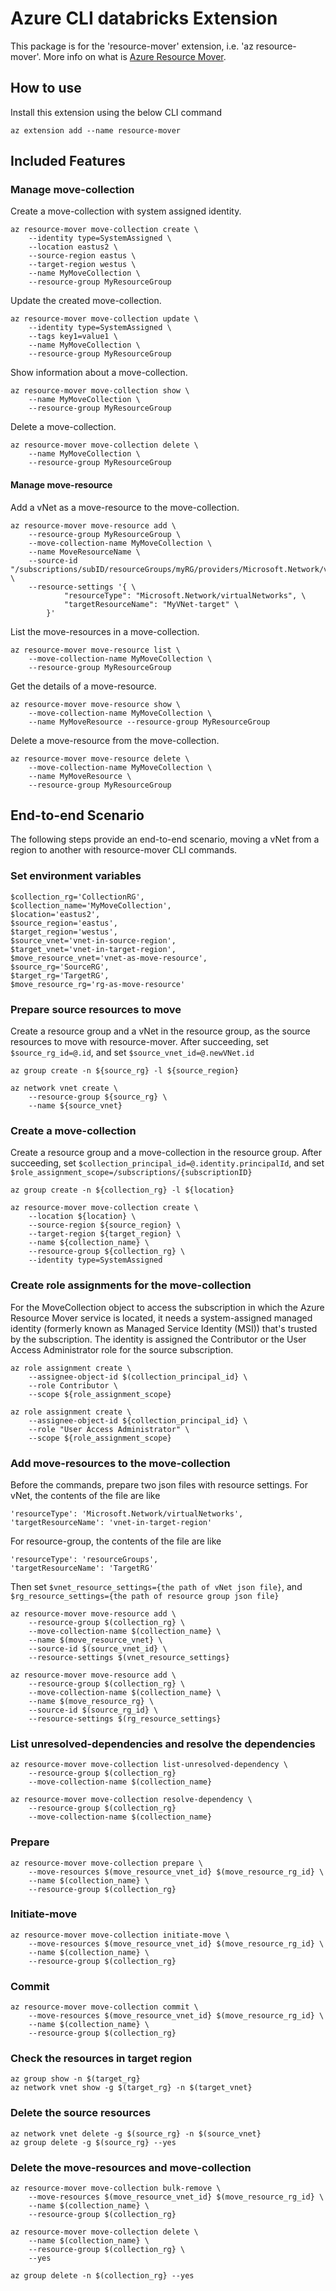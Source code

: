 # Azure CLI databricks Extension #
This package is for the 'resource-mover' extension, i.e. 'az resource-mover'. More info on what is [Azure Resource Mover](https://docs.microsoft.com/en-us/azure/resource-mover/overview).

## How to use
Install this extension using the below CLI command
```
az extension add --name resource-mover
```

## Included Features
### Manage move-collection

Create a move-collection with system assigned identity.
```
az resource-mover move-collection create \
    --identity type=SystemAssigned \
    --location eastus2 \
    --source-region eastus \
    --target-region westus \
    --name MyMoveCollection \
    --resource-group MyResourceGroup
```

Update the created move-collection.
```
az resource-mover move-collection update \
    --identity type=SystemAssigned \
    --tags key1=value1 \
    --name MyMoveCollection \
    --resource-group MyResourceGroup
```

Show information about a move-collection.
```
az resource-mover move-collection show \
    --name MyMoveCollection \
    --resource-group MyResourceGroup
```

Delete a move-collection.
```
az resource-mover move-collection delete \
    --name MyMoveCollection \
    --resource-group MyResourceGroup
```

#### Manage move-resource

Add a vNet as a move-resource to the move-collection.
```
az resource-mover move-resource add \
    --resource-group MyResourceGroup \
    --move-collection-name MyMoveCollection \
    --name MoveResourceName \
    --source-id "/subscriptions/subID/resourceGroups/myRG/providers/Microsoft.Network/virtualNetworks/MyVNet" \
    --resource-settings '{ \
            "resourceType": "Microsoft.Network/virtualNetworks", \
            "targetResourceName": "MyVNet-target" \
        }'
```

List the move-resources in a move-collection.
```
az resource-mover move-resource list \
    --move-collection-name MyMoveCollection \
    --resource-group MyResourceGroup
```

Get the details of a move-resource.
```
az resource-mover move-resource show \
    --move-collection-name MyMoveCollection \
    --name MyMoveResource --resource-group MyResourceGroup
```

Delete a move-resource from the move-collection.
```
az resource-mover move-resource delete \
    --move-collection-name MyMoveCollection \
    --name MyMoveResource \
    --resource-group MyResourceGroup
```

## End-to-end Scenario
The following steps provide an end-to-end scenario, moving a vNet from a region to another with resource-mover CLI commands.

### Set environment variables
```
$collection_rg='CollectionRG',
$collection_name='MyMoveCollection',
$location='eastus2',
$source_region='eastus',
$target_region='westus',
$source_vnet='vnet-in-source-region',
$target_vnet='vnet-in-target-region',
$move_resource_vnet='vnet-as-move-resource',
$source_rg='SourceRG',
$target_rg='TargetRG',
$move_resource_rg='rg-as-move-resource'
```

### Prepare source resources to move
Create a resource group and a vNet in the resource group, as the source resources to move with resource-mover. After succeeding, set `$source_rg_id=@.id`, and set `$source_vnet_id=@.newVNet.id`
```
az group create -n ${source_rg} -l ${source_region}

az network vnet create \
    --resource-group ${source_rg} \
    --name ${source_vnet}
```

### Create a move-collection
Create a resource group and a move-collection in the resource group. After succeeding, set `$collection_principal_id=@.identity.principalId`, and set `$role_assignment_scope=/subscriptions/{subscriptionID}`
```
az group create -n ${collection_rg} -l ${location}

az resource-mover move-collection create \
    --location ${location} \
    --source-region ${source_region} \
    --target-region ${target_region} \
    --name ${collection_name} \
    --resource-group ${collection_rg} \
    --identity type=SystemAssigned
```

### Create role assignments for the move-collection
For the MoveCollection object to access the subscription in which the Azure Resource Mover service is located, it needs a system-assigned managed identity (formerly known as Managed Service Identity (MSI)) that's trusted by the subscription.
The identity is assigned the Contributor or the User Access Administrator role for the source subscription.
```
az role assignment create \
    --assignee-object-id $(collection_principal_id} \
    --role Contributor \
    --scope ${role_assignment_scope}

az role assignment create \
    --assignee-object-id ${collection_principal_id} \
    --role "User Access Administrator" \
    --scope ${role_assignment_scope}
```

### Add move-resources to the move-collection
Before the commands, prepare two json files with resource settings. For vNet, the contents of the file are like
```
'resourceType': 'Microsoft.Network/virtualNetworks',
'targetResourceName': 'vnet-in-target-region'
``` 
For resource-group, the contents of the file are like
```
'resourceType': 'resourceGroups',
'targetResourceName': 'TargetRG'
```
Then set `$vnet_resource_settings={the path of vNet json file}`, and `$rg_resource_settings={the path of resource group json file}`
```
az resource-mover move-resource add \
    --resource-group $(collection_rg} \
    --move-collection-name $(collection_name} \
    --name $(move_resource_vnet} \
    --source-id $(source_vnet_id} \
    --resource-settings $(vnet_resource_settings}

az resource-mover move-resource add \
    --resource-group $(collection_rg} \
    --move-collection-name $(collection_name} \
    --name $(move_resource_rg} \
    --source-id $(source_rg_id} \
    --resource-settings $(rg_resource_settings}
```

### List unresolved-dependencies and resolve the dependencies
```
az resource-mover move-collection list-unresolved-dependency \
    --resource-group $(collection_rg}
    --move-collection-name $(collection_name}

az resource-mover move-collection resolve-dependency \
    --resource-group $(collection_rg}
    --move-collection-name $(collection_name}
```

### Prepare
```
az resource-mover move-collection prepare \
    --move-resources $(move_resource_vnet_id} $(move_resource_rg_id} \
    --name $(collection_name} \
    --resource-group $(collection_rg}
```

### Initiate-move
```
az resource-mover move-collection initiate-move \
    --move-resources $(move_resource_vnet_id} $(move_resource_rg_id} \
    --name $(collection_name} \
    --resource-group $(collection_rg}
```

### Commit
```
az resource-mover move-collection commit \
    --move-resources $(move_resource_vnet_id} $(move_resource_rg_id} \
    --name $(collection_name} \
    --resource-group $(collection_rg}
```

### Check the resources in target region
```
az group show -n $(target_rg}
az network vnet show -g $(target_rg} -n $(target_vnet}
```

### Delete the source resources
```
az network vnet delete -g $(source_rg} -n $(source_vnet}
az group delete -g $(source_rg} --yes
```

### Delete the move-resources and move-collection
```
az resource-mover move-collection bulk-remove \
    --move-resources $(move_resource_vnet_id} $(move_resource_rg_id} \
    --name $(collection_name} \
    --resource-group $(collection_rg}

az resource-mover move-collection delete \
    --name $(collection_name} \
    --resource-group $(collection_rg} \
    --yes

az group delete -n $(collection_rg} --yes
```